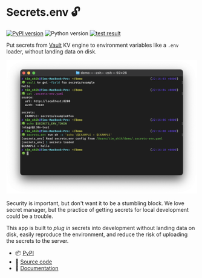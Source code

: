 # Secrets.env 🔓

[![PyPI version](https://img.shields.io/pypi/v/secrets.env)](https://pypi.org/project/secrets-env/)
![Python version](https://img.shields.io/pypi/pyversions/secrets.env)
[![test result](https://img.shields.io/github/workflow/status/tzing/secrets.env/Tests)](https://github.com/tzing/secrets.env/actions/workflows/test.yml)

Put secrets from [Vault](https://www.vaultproject.io/) KV engine to environment variables like a `.env` loader, without landing data on disk.

![screenshot](./docs/imgs/screenshot.png)

Security is important, but don't want it to be a stumbling block. We love secret manager, but the practice of getting secrets for local development could be a trouble.

This app is built to *plug in* secrets into development without landing data on disk, easily reproduce the environment, and reduce the risk of uploading the secrets to the server.


* 📦 [PyPI](https://pypi.org/project/secrets-env/)
* 📐 [Source code](https://github.com/tzing/secrets.env)
* 📗 [Documentation](https://tzing.github.io/secrets.env/)
